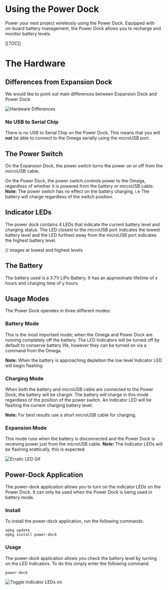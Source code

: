 # Using the Power Dock

Power your next project wirelessly using the Power Dock. Equipped with on-board battery management, the Power Dock allows you to recharge and monitor battery levels. 

[[_TOC_]]

# The Hardware

## Differences from Expansion Dock

We would like to point out main differences between Expansion Dock and Power Dock

![Hardware Differences](http://i.imgur.com/fYUrTNH.jpg)

### No USB to Serial Chip

There is no USB to Serial Chip on the Power Dock. This means that you will **not** be able to connect to the Omega serially using the microUSB port.

## The Power Switch

On the Expansion Dock, the power switch turns the power on or off from the microUSB cable. 

On the Power Dock, the power switch controls power to the Omega, regardless of whether it is powered from the battery or microUSB cable. **Note:** The power switch has no effect on the battery charging, i.e The battery will charge regardless of the switch position. 

## Indicator LEDs

The power dock contains 4 LEDs that indicate the current battery level and charging status. The LED closest to the microUSB port indicates the lowest battery level and the LED furthest away from the microUSB port indicates the highest battery level. 

// images at lowest and highest levels


## The Battery

The battery used is a 3.7V LiPo Battery. It has an approximate lifetime of x hours and charging time of y hours. 


## Usage Modes

The Power Dock operates in three different modes: 

### Battery Mode

This is the most important mode; when the Omega and Power Dock are running completely off the battery. The LED Indicators will be turned off by default to conserve battery life, however they can be turned on via a command from the Omega.

 **Note:** When the battery is approaching depletion the low level Indicator LED will begin flashing.

### Charging Mode

When both the battery and microUSB cable are connected to the Power Dock, the battery will be chargin. The battery will charge in this mode regardless of the position of the power switch. An Indicator LED will be flashing the current charging battery level. 

**Note:** For best results use a short microUSB cable for charging.

### Expansion Mode

This mode runs when the battery is disconnected and the Power Dock is receiving power just from the microUSB cable. **Note:** The Indicator LEDs will be flashing erattically, this is expected:

![Erratic LED Gif](http://i.imgur.com/bXvgvZu.gif)

## Power-Dock Application

The power-dock application allows you to turn on the indicator LEDs on the Power Dock. It can only be used when the Power Dock is being used in battery mode. 

### Install

To install the power-dock application, run the following commands:

```
opkg update
opkg install power-dock
```

### Usage

The power-dock application allows you check the battery level by turning on the LED Indicators. To do this simply enter the following command:

```
power-dock
``` 

![Toggle Indicator LEDs on](http://i.imgur.com/oFgTLmf.gif)